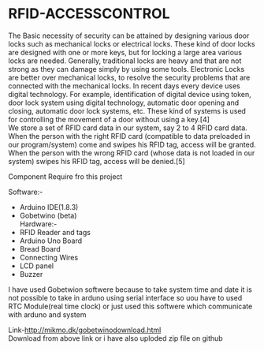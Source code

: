 # RFID-ACCESSCONTROL
              
The Basic necessity of security can be attained by designing various door locks such as mechanical locks or electrical locks. These kind of door locks are designed with one or more keys, but for locking a large area various locks are needed. Generally, traditional locks are heavy and that are not strong as they can damage simply by using some tools. Electronic Locks are better over mechanical locks, to resolve the security problems that are connected with the mechanical locks. In recent days every device uses digital technology. For example, identification of digital device using token, door lock system using digital technology, automatic door opening and closing, automatic door lock systems, etc. These kind of systems is used for controlling the movement of a door without using a key.[4]  
We store a set of RFID card data in our system, say 2 to 4 RFID card data. When the person with the right RFID card (compatible to data preloaded in our program/system) come and swipes his RFID tag, access will be granted. When the person with the wrong RFID card (whose data is not loaded in our system) swipes his RFID tag, access will be denied.[5]
  
     
Component Require fro this project 
    
Software:-   
-	Arduino IDE(1.8.3)  
-	Gobetwino (beta)    
Hardware:-  
-	RFID Reader and tags  
-	Arduino Uno Board  
-	Bread Board  
-	Connecting Wires  
-	LCD panel  
-	Buzzer   

  
I have used Gobetwion softwere because to take system time and date it is not possible to take in arduno using serial interface so uou have to used RTC Module(real time clock) or just used this softwere which communicate with arduno and system   
  
Link-http://mikmo.dk/gobetwinodownload.html  
Download from above link or i have also uploded zip file on github
